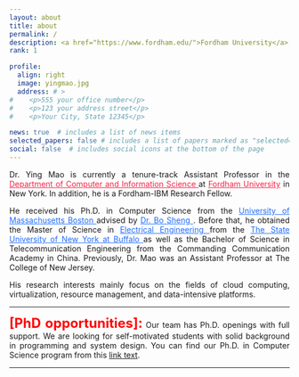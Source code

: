 ```yaml
---
layout: about
title: about
permalink: /
description: <a href="https://www.fordham.edu/">Fordham University</a>, New York, NY.
rank: 1

profile:
  align: right
  image: yingmao.jpg
  address: # >
#    <p>555 your office number</p>
#    <p>123 your address street</p>
#    <p>Your City, State 12345</p>

news: true  # includes a list of news items
selected_papers: false # includes a list of papers marked as "selected={true}"
social: false  # includes social icons at the bottom of the page
---
```


<div align="justify">
Dr. Ying Mao
is currently a tenure-track Assistant Professor in the
<a href="https://www.fordham.edu/info/20344/computer_and_information_science" style="color:#FC2146"> Department of Computer and
Information Science </a>
at <a href="https://www.fordham.edu/" style="color:#FC2146">Fordham University</a> in New York.
In addition, he is a Fordham-IBM Research Fellow.
<p></p>
He received his Ph.D. in Computer Science from the
<a href="https://www.umb.edu" style="color:#216DFC">University of Massachusetts Boston </a>
advised by <a href="https://www.cs.umb.edu/~shengbo/" style="color:#216DFC"> Dr. Bo Sheng </a>.
Before that, he obtained the Master of Science in <a href="http://engineering.buffalo.edu/ee.html" style="color:#216DFC"> Electrical Engineering </a> from the
<a href="http://www.buffalo.edu/" style="color:#216DFC"> The State University of New York at Buffalo </a>
as well as the Bachelor of Science in Telecommunication Engineering
from the Commanding Communication Academy in China.
Previously, Dr. Mao was an Assistant Professor at The College of New Jersey.
 <p></p>
 His research interests mainly focus on the fields of cloud computing, virtualization, resource management, and data-intensive platforms.
</div>

---

<div align="justify">
<font size="+2" color="red"><strong>[PhD opportunities]:</strong></font>
Our team has Ph.D. openings with full support. We are looking for self-motivated students with solid background in programming and system design. You can find our Ph.D. in Computer Science program from this <a href="https://www.fordham.edu/homepage/7574/phd_in_computer_science">link text</a>.
</div>

---
